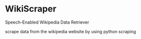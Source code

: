 # WikiScraper
Speech-Enabled Wikipedia Data Retriever


scrape data from the wikipedia website by using python scraping 

